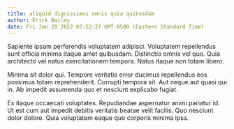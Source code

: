 ```yaml
---
title: aliquid dignissimos omnis quia quibusdam
author: Erick Bailey
date: Fri Jan 28 2022 07:52:27 GMT-0500 (Eastern Standard Time)
---
```

Sapiente ipsam perferendis voluptatem adipisci. Voluptatem repellendus sunt officia minima itaque amet quibusdam. Distinctio omnis vel quo. Quia architecto vel natus exercitationem tempora. Natus itaque non totam libero.

 Minima sit dolor qui. Tempore veritatis error ducimus repellendus eos possimus totam reprehenderit. Corrupti tempora sit. Aut neque aut quasi qui in. Ab impedit assumenda quo et nesciunt explicabo fugiat.

 Ex itaque occaecati voluptates. Repudiandae aspernatur animi pariatur id. Ut est cum aut impedit debitis veritatis beatae velit facilis. Quo nesciunt dolor dolore. Quia voluptatem eaque quo corporis minima ipsa.
